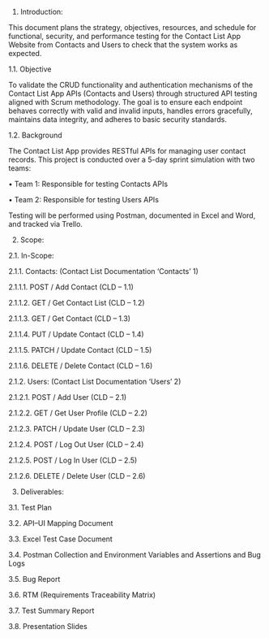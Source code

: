 1. Introduction:

This document plans the strategy, objectives, resources, and schedule for functional, security, and performance testing for the Contact List App Website from Contacts and Users to check that the system works as expected.

1.1. Objective

To validate the CRUD functionality and authentication mechanisms of the Contact List App APIs (Contacts and Users) through structured API testing aligned with Scrum methodology. The goal is to ensure each endpoint behaves correctly with valid and invalid inputs, handles errors gracefully, maintains data integrity, and adheres to basic security standards.

1.2. Background

The Contact List App provides RESTful APIs for managing user contact records. This project is conducted over a 5-day sprint simulation with two teams:

•	Team 1: Responsible for testing Contacts APIs

•	Team 2: Responsible for testing Users APIs

Testing will be performed using Postman, documented in Excel and Word, and tracked via Trello.

2. Scope:
   
2.1. In-Scope:

2.1.1. Contacts: (Contact List Documentation ‘Contacts’ 1)

2.1.1.1. POST / Add Contact (CLD – 1.1)

2.1.1.2. GET / Get Contact List (CLD – 1.2)

2.1.1.3. GET / Get Contact (CLD – 1.3)

2.1.1.4. PUT / Update Contact (CLD – 1.4)

2.1.1.5. PATCH / Update Contact (CLD – 1.5)

2.1.1.6. DELETE / Delete Contact (CLD – 1.6)

2.1.2. Users: (Contact List Documentation ‘Users’ 2)

2.1.2.1. POST / Add User (CLD – 2.1)

2.1.2.2. GET / Get User Profile (CLD – 2.2)

2.1.2.3. PATCH / Update User (CLD – 2.3)

2.1.2.4. POST / Log Out User (CLD – 2.4)

2.1.2.5. POST / Log In User (CLD – 2.5)

2.1.2.6. DELETE / Delete User (CLD – 2.6)

3. Deliverables:
   
3.1. Test Plan

3.2. API–UI Mapping Document

3.3. Excel Test Case Document

3.4. Postman Collection and Environment Variables and Assertions and Bug Logs	

3.5. Bug Report

3.6. RTM (Requirements Traceability Matrix)

3.7. Test Summary Report

3.8. Presentation Slides
